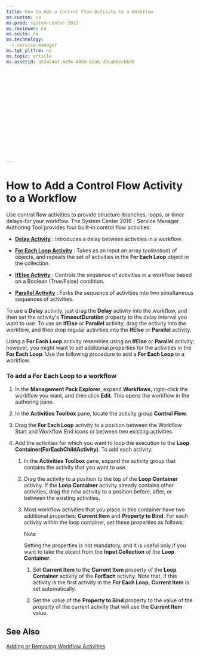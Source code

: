 ```yaml
---
title: How to Add a Control Flow Activity to a Workflow
ms.custom: na
ms.prod: system-center-2012
ms.reviewer: na
ms.suite: na
ms.technology: 
  - service-manager
ms.tgt_pltfrm: na
ms.topic: article
ms.assetid: a554c4af-4d94-400d-82a6-d9ca08ecb6d6


















---
```

# How to Add a Control Flow Activity to a Workflow
Use control flow activities to provide structure-branches, loops, or timer delays-for your workflow. The System Center 2016 - Service Manager Authoring Tool provides four built\-in control flow activities:  
  
-   **[Delay Activity](../../../sm/manage/author/Delay-Activity.md)** : Introduces a delay between activities in a workflow.  
  
-   **[For Each Loop Activity](../../../sm/manage/author/For-Each-Loop-Activity.md)** : Takes as an input an array \(*collection*\) of objects, and repeats the set of activities in the **For Each Loop** object in the collection.  
  
-   **[IfElse Activity](../../../sm/manage/author/IfElse-Activity.md)** : Controls the sequence of activities in a workflow based on a Boolean \(True\/False\) condition.  
  
-   **[Parallel Activity](../../../sm/manage/author/Parallel-Activity.md)** : Forks the sequence of activities into two simultaneous sequences of activities.  
  
 To use a **Delay** activity, just drag the **Delay** activity into the workflow, and then set the activity's **TimeoutDuration** property to the delay interval you want to use. To use an **IfElse** or **Parallel** activity, drag the activity into the workflow, and then drop regular activities into the **IfElse** or **Parallel** activity.  
  
 Using a **For Each Loop** activity resembles using an **IfElse** or **Parallel** activity; however, you might want to set additional properties for the activities in the **For Each Loop**. Use the following procedure to add a **For Each Loop** to a workflow.  
  
### To add a For Each Loop to a workflow  
  
1.  In the **Management Pack Explorer**, expand **Workflows**, right\-click the workflow you want, and then click **Edit**. This opens the workflow in the authoring pane.  
  
2.  In the **Activities Toolbox** pane, locate the activity group **Control Flow**.  
  
3.  Drag the **For Each Loop** activity to a position between the Workflow Start and Workflow End icons or between two existing activities.  
  
4.  Add the activities for which you want to loop the execution to the **Loop Container\(ForEachChildActivity\)**. To add each activity:  
  
    1.  In the **Activities Toolbox** pane, expand the activity group that contains the activity that you want to use.  
  
    2.  Drag the activity to a position to the top of the **Loop Container** activity. If the **Loop Container** activity already contains other activities, drag the new activity to a position before, after, or between the existing activities.  
  
    3.  Most workflow activities that you place in this container have two additional properties: **Current Item** and **Property to Bind**. For each activity within the loop container, set these properties as follows:  
  
        > [!NOTE]  
        >  Setting the properties is not mandatory, and it is useful only if you want to take the object from the **Input Collection** of the **Loop Container**.  
  
        1.  Set **Current Item** to the **Current Item** property of the **Loop Container** activity of the **ForEach** activity. Note that, if this activity is the first activity in the **For Each Loop**, **Current Item** is set automatically.  
  
        2.  Set the value of the **Property to Bind** property to the value of the property of the current activity that will use the **Current Item** value.  
  
## See Also  
 [Adding or Removing Workflow Activities](../../../sm/manage/author/Adding-or-Removing-Workflow-Activities.md)
